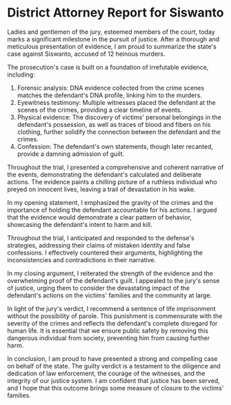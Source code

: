 # District Attorney Report for Siswanto

Ladies and gentlemen of the jury, esteemed members of the court, today marks a significant milestone in the pursuit of justice. After a thorough and meticulous presentation of evidence, I am proud to summarize the state's case against Siswanto, accused of 12 heinous murders.

The prosecution's case is built on a foundation of irrefutable evidence, including:

1. Forensic analysis: DNA evidence collected from the crime scenes matches the defendant's DNA profile, linking him to the murders.
2. Eyewitness testimony: Multiple witnesses placed the defendant at the scenes of the crimes, providing a clear timeline of events.
3. Physical evidence: The discovery of victims' personal belongings in the defendant's possession, as well as traces of blood and fibers on his clothing, further solidify the connection between the defendant and the crimes.
4. Confession: The defendant's own statements, though later recanted, provide a damning admission of guilt.

Throughout the trial, I presented a comprehensive and coherent narrative of the events, demonstrating the defendant's calculated and deliberate actions. The evidence paints a chilling picture of a ruthless individual who preyed on innocent lives, leaving a trail of devastation in his wake.

In my opening statement, I emphasized the gravity of the crimes and the importance of holding the defendant accountable for his actions. I argued that the evidence would demonstrate a clear pattern of behavior, showcasing the defendant's intent to harm and kill.

Throughout the trial, I anticipated and responded to the defense's strategies, addressing their claims of mistaken identity and false confessions. I effectively countered their arguments, highlighting the inconsistencies and contradictions in their narrative.

In my closing argument, I reiterated the strength of the evidence and the overwhelming proof of the defendant's guilt. I appealed to the jury's sense of justice, urging them to consider the devastating impact of the defendant's actions on the victims' families and the community at large.

In light of the jury's verdict, I recommend a sentence of life imprisonment without the possibility of parole. This punishment is commensurate with the severity of the crimes and reflects the defendant's complete disregard for human life. It is essential that we ensure public safety by removing this dangerous individual from society, preventing him from causing further harm.

In conclusion, I am proud to have presented a strong and compelling case on behalf of the state. The guilty verdict is a testament to the diligence and dedication of law enforcement, the courage of the witnesses, and the integrity of our justice system. I am confident that justice has been served, and I hope that this outcome brings some measure of closure to the victims' families.